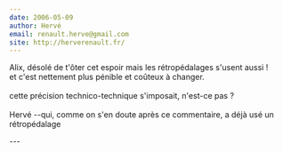 ```yaml
---
date: 2006-05-09
author: Hervé
email: renault.herve@gmail.com
site: http://herverenault.fr/
---
```


<p>Alix, désolé de t'ôter cet espoir mais les rétropédalages s'usent aussi !<br />
et c'est nettement plus pénible et coûteux à changer.<br />
<br />
cette précision technico-technique s'imposait, n'est-ce pas ?<br />
<br />
Hervé --qui, comme on s'en doute après ce commentaire, a déjà usé un rétropédalage</p>
---